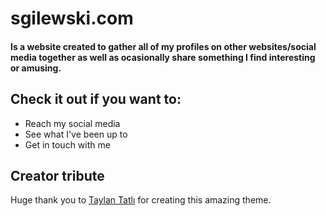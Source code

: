 # sgilewski.com
  
#### Is a website created to gather all of my profiles on other websites/social media together as well as ocasionally share something I find interesting or amusing.

## Check it out if you want to:
* Reach my social media
* See what I've been up to
* Get in touch with me

## Creator tribute

Huge thank you to [Taylan Tatlı](https://github.com/taylantatli) for creating this amazing theme.
